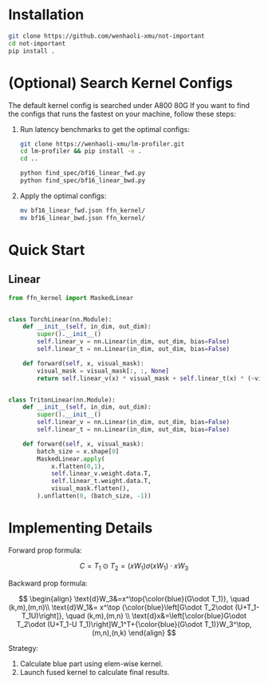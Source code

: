 # Installation

```bash
git clone https://github.com/wenhaoli-xmu/not-important
cd not-important
pip install .
```

# (Optional) Search Kernel Configs

The default kernel config is searched under A800 80G
If you want to find the configs that runs the fastest on your machine, follow these steps:

1. Run latency benchmarks to get the optimal configs:

    ```bash
    git clone https://wenhaoli-xmu/lm-profiler.git
    cd lm-profiler && pip install -e .
    cd ..

    python find_spec/bf16_linear_fwd.py
    python find_spec/bf16_linear_bwd.py
    ```
    
2. Apply the optimal configs:
    ```bash
    mv bf16_linear_fwd.json ffn_kernel/
    mv bf16_linear_bwd.json ffn_kernel/
    ```

# Quick Start

## Linear

```python
from ffn_kernel import MaskedLinear


class TorchLinear(nn.Module):
    def __init__(self, in_dim, out_dim):
        super().__init__()
        self.linear_v = nn.Linear(in_dim, out_dim, bias=False)
        self.linear_t = nn.Linear(in_dim, out_dim, bias=False)

    def forward(self, x, visual_mask):
        visual_mask = visual_mask[:, :, None]
        return self.linear_v(x) * visual_mask + self.linear_t(x) * (~visual_mask)


class TritonLinear(nn.Module):
    def __init__(self, in_dim, out_dim):
        super().__init__()
        self.linear_v = nn.Linear(in_dim, out_dim, bias=False)
        self.linear_t = nn.Linear(in_dim, out_dim, bias=False)

    def forward(self, x, visual_mask):
        batch_size = x.shape[0]
        MaskedLinear.apply(
            x.flatten(0,1),
            self.linear_v.weight.data.T,
            self.linear_t.weight.data.T,
            visual_mask.flatten(),
        ).unflatten(0, (batch_size, -1))
```

<!-- ## FFN

```python
from ffn_kernel import ffn_fp16, ffn_bf16, ffn_fp32


class TorchFFN(nn.Module):
    def __init__(self, hidden_size, intermediate_size):
        super().__init__()
        self.w1 = nn.Linear(hidden_size, intermediate_size, bias=False)
        self.w2 = nn.Linear(intermediate_size, hidden_size, bias=False)
        self.w3 = nn.Linear(hidden_size, intermediate_size, bias=False)

        self.u1 = nn.Linear(hidden_size, intermediate_size, bias=False)
        self.u2 = nn.Linear(intermediate_size, hidden_size, bias=False)
        self.u3 = nn.Linear(hidden_size, intermediate_size, bias=False)

    @torch.no_grad()
    def forward(self, x, mask):
        mask = mask[:, :, None]
        proj1 = torch.nn.functional.silu(self.w1(x)) * self.w3(x)
        proj2 = torch.nn.functional.silu(self.u1(x)) * self.u3(x)
        return self.w2(proj1) * mask + self.u2(proj2) * ~mask


class TritonFFN(nn.Module):
    def __init__(self, hidden_size, intermediate_size):
        super().__init__()
        self.w1 = nn.Linear(hidden_size, intermediate_size, bias=False)
        self.w2 = nn.Linear(intermediate_size, hidden_size, bias=False)
        self.w3 = nn.Linear(hidden_size, intermediate_size, bias=False)

        self.u1 = nn.Linear(hidden_size, intermediate_size, bias=False)
        self.u2 = nn.Linear(intermediate_size, hidden_size, bias=False)
        self.u3 = nn.Linear(hidden_size, intermediate_size, bias=False)

    @torch.no_grad()
    def forward(self, x, mask):
        """
        Parameters
        ----------
        :x: (bsz, seq_len, embed_dim)
        :mask: (bsz, seq_len)
        """
        batch_size = x.shape[0]

        assert mask.dtype == torch.bool
        if x.dtype == torch.float16:
            f = ffn_fp16
        elif x.dtype == torch.bfloat16:
            f = ffn
        elif x.dtype == torch.float32:
            f = ffn_fp32

        return f(
            x.flatten(0,1),
            self.w1.weight.data.T,
            self.w2.weight.data.T,
            self.w3.weight.data.T,
            self.u1.weight.data.T,
            self.u2.weight.data.T,
            self.u3.weight.data.T,
            mask.flatten(0,1)
        ).unflatten(0, (batch_size, -1))
``` -->

# Implementing Details

Forward prop formula:

$$
C=T_1\odot T_2= (xW_1)\sigma(xW_1) \cdot xW_3
$$

Backward prop formula:

$$
\begin{align}
\text{d}W_3&=x^\top{\color{blue}(G\odot T_1)}, \quad (k,m),(m,n)\\
\text{d}W_1&= x^\top {\color{blue}\left[G\odot T_2\odot (U+T_1-T_1U)\right]}, \quad (k,m),(m,n) \\
\text{d}x&=\left[\color{blue}G\odot T_2\odot (U+T_1-U T_1)\right]W_1^T+{\color{blue}(G\odot T_1)}W_3^\top, (m,n),(n,k)
\end{align} 
$$

Strategy:

1. Calculate blue part using elem-wise kernel. 
2. Launch fused kernel to calculate final results.




<!-- # Precision Check

```bash
# download profiling tools
git clone https://github.com/wenhaoli-xmu/lm-profiler
cd lm-profiler
pip isntall -e .
pip isntall IPython
```

```bash
# check float32 kernel
python test_ffn.py --check --fp32 --bsz 1

# check bfloat16 kernel
python test_ffn.py --check --bsz 1
``` -->
